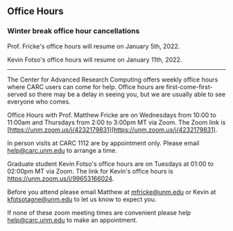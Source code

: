 ## Office Hours

### Winter break office hour cancellations

Prof. Fricke's office hours will resume on January 5th, 2022.

Kevin Fotso's office hours will resume on January 11th, 2022.

---
The Center for Advanced Research Computing offers weekly office hours where CARC users can come for help. Office hours are first-come-first-served so there may be a delay in seeing you, but we are usually able to see everyone who comes.

Office Hours with Prof. Matthew Fricke are on Wednesdays from 10:00 to 11:00am and Thursdays from 2:00 to 3:00pm MT via Zoom. The Zoom link is [https://unm.zoom.us/j/4232179831](https://unm.zoom.us/j/4232179831).

In person visits at CARC 1112 are by appointment only. Please email help@carc.unm.edu to arrange a time.

Graduate student Kevin Fotso's office hours are on Tuesdays at 01:00 to 02:00pm MT via Zoom. The link for Kevin's office hours is https://unm.zoom.us/j/99653166024.

Before you attend please email Matthew at mfricke@unm.edu or Kevin at kfotsotagne@unm.edu to let us know to expect you.

If none of these zoom meeting times are convenient please help help@carc.unm.edu to make an appointment.
